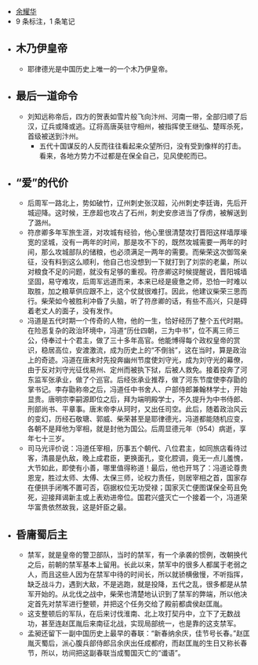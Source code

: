 - [余耀华](https://www.amazon.cn/s/ref=as_li_ss_tl?_encoding=UTF8&camp=536&creative=3132&field-keywords=%E4%BA%94%E4%BB%A3%E9%82%A3%E4%BA%9B%E4%BA%8B%E5%84%BF%EF%BC%88%E5%8F%81%EF%BC%89%EF%BC%9A%E4%BA%94%E4%BB%A3%E5%BD%92%E5%AE%8B%E5%8D%B7&linkCode=ur2&tag=llll1-23&url=search-alias%3Dbooks)
- 9 条标注，1 条笔记
- ## 木乃伊皇帝
    - 耶律德光是中国历史上唯一的一个木乃伊皇帝。
- ## 最后一道命令
    - 刘知远称帝后，四方的贺表如雪片般飞向汴州、河南一带，全部归顺了后汉，辽兵或降或逃。辽将高唐英驻守相州，被指挥使王继弘、楚晖杀死，首级被送到汴州。
        - 五代十国谋反的人反而往往看起来众望所归，没有受到像样的打击。看来，各地方势力不过都是在保全自己，见风使舵而已。
- ## “爱”的代价
    - 后周军一路北上，势如破竹，辽州刺史张汉超，沁州刺史李廷诲，先后开城迎降。这时候，王彦超也攻占了石州，刺史安彦进当了俘虏，被解送到了潞州。
    - 符彦卿多年军旅生涯，对攻城有经验，他心里很清楚攻打晋阳这样墙厚壕宽的坚城，没有一两年的时间，那是攻不下的，既然攻城需要一两年的时间，那么攻城部队的储粮，也必须满足一两年的需要。而柴荣这次御驾亲征，没有料到这么顺利，他自己也没想到一下就打到了刘崇的老巢，所以对粮食不足的问题，就没有足够的重视。符彦卿这时候提醒说，晋阳城墙坚固，易守难攻，后周军远道而来，本来已经是疲惫之师，恐怕一时难以取胜，加之粮草供应跟不上，这个仗就很难打。因此，他建议柴荣三思而行。柴荣如今被胜利冲昏了头脑，听了符彦卿的话，有些不高兴，只是碍着老丈人的面子，没有发作。
    - 冯道是五代时期一个传奇的人物，他的一生，恰好经历了整个五代时期。在险恶复杂的政治环境中，冯道“历仕四朝，三为中书”，位不离三师三公，侍奉过十个君主，做了三十多年高官。他能博得每个政权皇帝的赏识，稳居高位，安渡激流，成为历史上的“不倒翁”，这在当时，算是政治上的奇迹。冯道在唐末时先投奔幽州节度使刘守光，成为刘守光的幕僚，由于反对刘守光征伐易州、定州而被执下狱，后被人救免。接着投奔了河东监军张承业，做了个巡官。后经张承业推荐，做了河东节度使李存勖的掌书记。李存勖称帝之后，冯道任中书舍人、户部侍郎兼翰林学士，开始显贵。唐明宗李嗣源即位之后，拜为端明殿学士，不久提升为中书侍郎、刑部尚书、平章事。唐末帝李从珂时，又出任司空。此后，随着政治风云的变幻，历经石敬瑭、郭威、柴荣甚至是耶律德光，冯道都能随机应变，各朝不是拜他为宰相，就是封他为国公。后周显德元年（954）病逝，享年七十三岁。
    - 司马光评价说：冯道任宰相，历事五个朝代、八位君主，如同旅店看待过客，清晨是仇敌，晚上成君臣，更换面孔，变化腔调，竟无一点儿羞愧，大节如此，即使有小善，哪里值得称道！最后，他也开骂了：冯道论尊贵恩宠，胜过太师、太傅、太保三师，论权力责任，则居宰相之首，国家存在便拱手闭嘴不置可否，窃据权位无功受禄；国家灭亡便图谋保全苟且免死，迎接拜谒新主或上表劝进帝位。国君兴盛灭亡一个接着一个，冯道荣华富贵依然故我，这是奸臣之最。
- ## 昏庸蜀后主
    - 禁军，就是皇帝的警卫部队，当时的禁军，有一个承袭的惯例，改朝换代之后，前朝的禁军基本上留用。长此以来，禁军中的很多人都属于老弱之人，而且这些人因为在禁军中待的时间长，所以就骄横傲慢，不听指挥，缺乏战斗力，遇到大敌，不是逃跑，就是投降，五代之乱，很多都是从禁军开始的。从北伐之战中，柴荣也清楚地认识到了禁军的弊端，所以他决定首先对禁军进行整顿，并把这个任务交给了殿前都虞侯赵匡胤。
    - 这支整顿后的军队，在后来讨伐淮南、北上攻打契丹中，立下了无数战功，甚至连赵匡胤后来南征北战，实现局部统一，也是靠的这支禁军。
    - 孟昶还留下一副中国历史上最早的春联：“新春纳余庆，佳节号长春。”赵匡胤灭蜀后，派心腹兵部侍郎吕余庆出任成都府，而赵匡胤的生日又称长春节，所以，坊间把这副春联当成蜀国灭亡的“谶语”。
